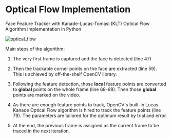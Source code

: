 # Optical Flow Implementation
Face Feature Tracker with Kanade-Lucas-Tomasi (KLT) Optical Flow Algorithm Implementation in Python

![optical_flow](https://user-images.githubusercontent.com/23663934/183895583-5aab03a4-8157-4524-8ba3-6574c4cc0e8b.gif)

Main steps of the algorithm:
1) The very first frame is captured and the face is detected (line 47)

2) Then the trackable corner points on the face are extracted (line 59). This is achieved by off-the-shelf OpenCV library.

3) Following the feature detection, those **local** feature points are converted to **global** points on the whole frame (line 68-69). Then those **global** points are marked on the video.

4)  As there are enough feature points to track, OpenCV's built-in Lucas-Kanade Optical Flow algorithm is hired to track the feature points (line 79). The parameters are tailored for the optimum result by trial and error.  

5) At the end, the previous frame is assigned as the current frame to be traced in the next iteration.
